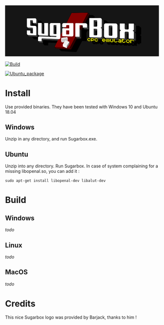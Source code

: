 
![Sugarbox V2](https://raw.githubusercontent.com/Tom1975/SugarboxV2/master/SplashScreen.bmp)

[![Build](https://github.com/Tom1975/SugarboxV2/actions/workflows/cmake.yml/badge.svg)](https://github.com/Tom1975/SugarboxV2/actions/workflows/cmake.yml)

[![Ubuntu_package](https://github.com/Tom1975/SugarboxV2/actions/workflows/ubuntu.yml/badge.svg)](https://github.com/Tom1975/SugarboxV2/actions/workflows/ubuntu.yml)


# Install

Use provided binaries. They have been tested with Windows 10 and Ubuntu 18.04

## Windows

Unzip in any directory, and run Sugarbox.exe.

## Ubuntu

Unzip into any directory. Run Sugarbox.
In case of system complaining for a missing libopenal.so, you can add it : 

```
sudo apt-get install libopenal-dev libalut-dev
```

# Build

## Windows 
_todo_

## Linux
_todo_

## MacOS

_todo_


# Credits

This nice Sugarbox logo was provided by Barjack, thanks to him !
